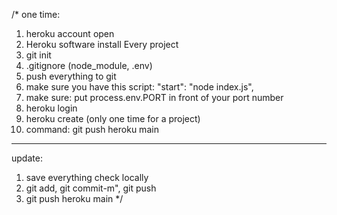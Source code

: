 /*
one time:
1. heroku account open
2. Heroku software install
Every project
1. git init
2. .gitignore (node_module, .env)
3. push everything to git
4. make sure you have this script:  "start": "node index.js",
5. make sure: put process.env.PORT in front of your port number
6. heroku login
7. heroku create (only one time for a project)
8. command: git push heroku main
----
update:
1. save everything check locally
2. git add, git commit-m", git push
2. git push heroku main
*/